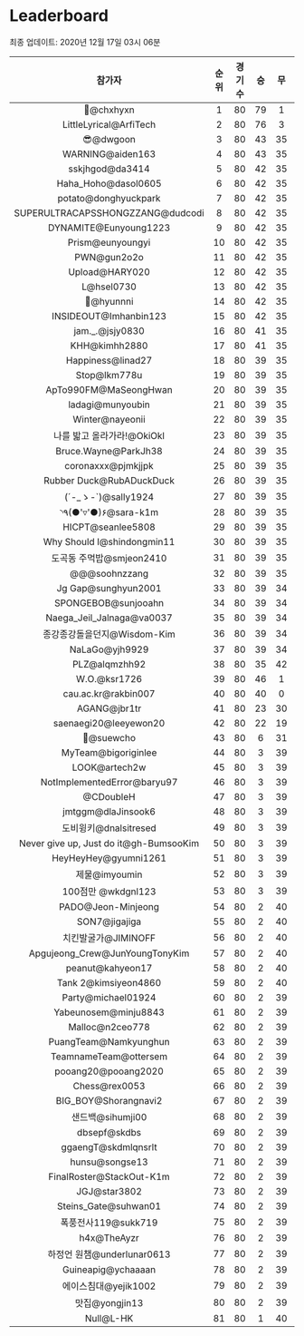 # Leaderboard
최종 업데이트: 2020년 12월 17일 03시 06분




| 참가자 | 순위 | 경기수 | 승 | 무 | 패 | 승점 |
|:---:|:---:|:---:|:---:|:---:|:---:|:---:|
| 👑@chxhyxn | 1 | 80 | 79 | 1 | 0 | 238 |
| LittleLyrical@ArfiTech | 2 | 80 | 76 | 3 | 1 | 231 |
| 😎@dwgoon | 3 | 80 | 43 | 35 | 2 | 164 |
| WARNING@aiden163 | 4 | 80 | 43 | 35 | 2 | 164 |
| sskjhgod@da3414 | 5 | 80 | 42 | 35 | 3 | 161 |
| Haha_Hoho@dasol0605 | 6 | 80 | 42 | 35 | 3 | 161 |
| potato@donghyuckpark | 7 | 80 | 42 | 35 | 3 | 161 |
| SUPERULTRACAPSSHONGZZANG@dudcodi | 8 | 80 | 42 | 35 | 3 | 161 |
| DYNAMITE@Eunyoung1223 | 9 | 80 | 42 | 35 | 3 | 161 |
| Prism@eunyoungyi | 10 | 80 | 42 | 35 | 3 | 161 |
| PWN@gun2o2o | 11 | 80 | 42 | 35 | 3 | 161 |
| Upload@HARY020 | 12 | 80 | 42 | 35 | 3 | 161 |
| L@hsel0730 | 13 | 80 | 42 | 35 | 3 | 161 |
| 🐻@hyunnni | 14 | 80 | 42 | 35 | 3 | 161 |
| INSIDEOUT@Imhanbin123 | 15 | 80 | 42 | 35 | 3 | 161 |
| jam._.@jsjy0830 | 16 | 80 | 41 | 35 | 4 | 158 |
| KHH@kimhh2880 | 17 | 80 | 41 | 35 | 4 | 158 |
| Happiness@linad27 | 18 | 80 | 39 | 35 | 6 | 152 |
| Stop@lkm778u | 19 | 80 | 39 | 35 | 6 | 152 |
| ApTo990FM@MaSeongHwan | 20 | 80 | 39 | 35 | 6 | 152 |
| ladagi@munyoubin | 21 | 80 | 39 | 35 | 6 | 152 |
| Winter@nayeonii | 22 | 80 | 39 | 35 | 6 | 152 |
| 나를 밟고 올라가라!@OkiOkl | 23 | 80 | 39 | 35 | 6 | 152 |
| Bruce.Wayne@ParkJh38 | 24 | 80 | 39 | 35 | 6 | 152 |
| coronaxxx@pjmkjjpk | 25 | 80 | 39 | 35 | 6 | 152 |
| Rubber Duck@RubADuckDuck | 26 | 80 | 39 | 35 | 6 | 152 |
| (´-_ゝ-`)@sally1924 | 27 | 80 | 39 | 35 | 6 | 152 |
| ◝٩(●'▿'●)۶@sara-k1m | 28 | 80 | 39 | 35 | 6 | 152 |
| HICPT@seanlee5808 | 29 | 80 | 39 | 35 | 6 | 152 |
| Why Should I@shindongmin11 | 30 | 80 | 39 | 35 | 6 | 152 |
| 도곡동 주먹밥@smjeon2410 | 31 | 80 | 39 | 35 | 6 | 152 |
| @@@soohnzzang | 32 | 80 | 39 | 35 | 6 | 152 |
| Jg Gap@sunghyun2001 | 33 | 80 | 39 | 34 | 7 | 151 |
| SPONGEBOB@sunjooahn | 34 | 80 | 39 | 34 | 7 | 151 |
| Naega_Jeil_Jalnaga@va0037 | 35 | 80 | 39 | 34 | 7 | 151 |
| 종강종강돌을던지@Wisdom-Kim | 36 | 80 | 39 | 34 | 7 | 151 |
| NaLaGo@yjh9929 | 37 | 80 | 39 | 34 | 7 | 151 |
| PLZ@alqmzhh92 | 38 | 80 | 35 | 42 | 3 | 147 |
| W.O.@ksr1726 | 39 | 80 | 46 | 1 | 33 | 139 |
| cau.ac.kr@rakbin007 | 40 | 80 | 40 | 0 | 40 | 120 |
| AGANG@jbr1tr | 41 | 80 | 23 | 30 | 27 | 99 |
| saenaegi20@leeyewon20 | 42 | 80 | 22 | 19 | 39 | 85 |
| 👏@suewcho | 43 | 80 | 6 | 31 | 43 | 49 |
| MyTeam@bigoriginlee | 44 | 80 | 3 | 39 | 38 | 48 |
| LOOK@artech2w | 45 | 80 | 3 | 39 | 38 | 48 |
| NotImplementedError@baryu97 | 46 | 80 | 3 | 39 | 38 | 48 |
| @CDoubleH | 47 | 80 | 3 | 39 | 38 | 48 |
| jmtggm@dlaJinsook6 | 48 | 80 | 3 | 39 | 38 | 48 |
| 도비윙키@dnalsitresed | 49 | 80 | 3 | 39 | 38 | 48 |
| Never give up, Just do it@gh-BumsooKim | 50 | 80 | 3 | 39 | 38 | 48 |
| HeyHeyHey@gyumni1261 | 51 | 80 | 3 | 39 | 38 | 48 |
| 제물@imyoumin | 52 | 80 | 3 | 39 | 38 | 48 |
| 100점만 @wkdgnl123 | 53 | 80 | 3 | 39 | 38 | 48 |
| PADO@Jeon-Minjeong | 54 | 80 | 2 | 40 | 38 | 46 |
| SON7@jigajiga | 55 | 80 | 2 | 40 | 38 | 46 |
| 치킨발굴가@JIMINOFF | 56 | 80 | 2 | 40 | 38 | 46 |
| Apgujeong_Crew@JunYoungTonyKim | 57 | 80 | 2 | 40 | 38 | 46 |
| peanut@kahyeon17 | 58 | 80 | 2 | 40 | 38 | 46 |
| Tank 2@kimsiyeon4860 | 59 | 80 | 2 | 40 | 38 | 46 |
| Party@michael01924 | 60 | 80 | 2 | 39 | 39 | 45 |
| Yabeunosem@minju8843 | 61 | 80 | 2 | 39 | 39 | 45 |
| Malloc@n2ceo778 | 62 | 80 | 2 | 39 | 39 | 45 |
| PuangTeam@Namkyunghun | 63 | 80 | 2 | 39 | 39 | 45 |
| TeamnameTeam@ottersem | 64 | 80 | 2 | 39 | 39 | 45 |
| pooang20@pooang2020 | 65 | 80 | 2 | 39 | 39 | 45 |
| Chess@rex0053 | 66 | 80 | 2 | 39 | 39 | 45 |
| BIG_BOY@Shorangnavi2 | 67 | 80 | 2 | 39 | 39 | 45 |
| 샌드백@sihumji00 | 68 | 80 | 2 | 39 | 39 | 45 |
| dbsepf@skdbs | 69 | 80 | 2 | 39 | 39 | 45 |
| ggaengT@skdmlqnsrlt | 70 | 80 | 2 | 39 | 39 | 45 |
| hunsu@songse13 | 71 | 80 | 2 | 39 | 39 | 45 |
| FinalRoster@StackOut-K1m | 72 | 80 | 2 | 39 | 39 | 45 |
| JGJ@star3802 | 73 | 80 | 2 | 39 | 39 | 45 |
| Steins_Gate@suhwan01 | 74 | 80 | 2 | 39 | 39 | 45 |
| 폭풍전사119@sukk719 | 75 | 80 | 2 | 39 | 39 | 45 |
| h4x@TheAyzr | 76 | 80 | 2 | 39 | 39 | 45 |
| 하정언 원챔@underlunar0613 | 77 | 80 | 2 | 39 | 39 | 45 |
| Guineapig@ychaaaan | 78 | 80 | 2 | 39 | 39 | 45 |
| 에이스침대@yejik1002 | 79 | 80 | 2 | 39 | 39 | 45 |
| 맛집@yongjin13 | 80 | 80 | 2 | 39 | 39 | 45 |
| Null@L-HK | 81 | 80 | 1 | 40 | 39 | 43 |